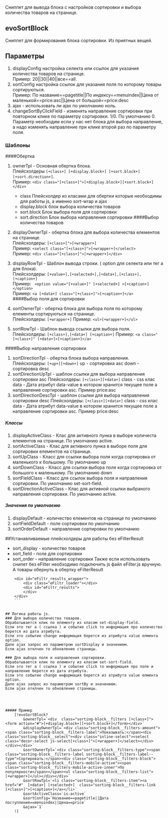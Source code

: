Сниппет для вывода блока с настройков сортировки и выбора количества товаров на странице.

## evoSortBlock
Сниппет для формирования блока сортировки. Из приятных вещей.
    


## Параметры
1. displayConfig  настройка селекта или ссылок для указания количества товаров на странице.  
Пример: 20||30||40||все==all.  
2. sortConfig  настройка  ссылок для указания поля по которому товары сортируються.   
Пример: По название==pagetitle||По индексу==menuindex||Цена от маленькой==price:asc||Цена от большой==price:desc
3. ajax - использовать ли ajax по умолчанию ноль.
4. changeSortByClickField - изменять направление сортировки при повторном клике по параметру сортировки. 1/0. По умолчанию 0.   
Параметр необходим если у нас нет блока для выбора направление, а надо изменять направление при клике второй раз по параметру поля.

### Шаблоны
####Обертка
1. ownerTpl - Основная обертка блока.  
    Плейсхолдеры ```[+class+] [+display.block+] [+sort.block+] [+sort.direction+]```.  
    Пример: ```<div class="[+class+]">[+display.block+][+sort.block+]</div>```
    
    * class Плейсхолдер из класами для обертки которые необходимы для работы js, а именно sort-wrap и ajax
    * display.block блок выбора количества товаров
    * sort.block Блок выбора поля для сортировки
    * sort.direction Блок выбора направления сортировки
####Выбор количества товаров
1. displayOwnerTpl - обертка блока для выбора количества елементов на странице.  
    Плейсхолдеры: ```[+class+]">[+wrapper+]```  
    Пример: ```<select class="[+class+]">[+wrapper+]</select>```  
    Пример: ```<div class="[+class+]">[+wrapper+]</div>```
    
2. displayRowTpl - Шаблон вывода строки. ( option для селекта или тег a для блока).  
    Плейсхолдеры: ```[+value+],[+selected+],[+data+],[+class+],[+caption+] ```  
    Пример: ``` <option value="[+value+]" [+selected+] >[+caption+]</option>```  
    Пример: ``` <a [+data+] class="[+class+]">[+caption+]</a> ```  
####Выбор поля для сортировки   
1. sortOwnerTpl  - обертка блока для выбора поля по которому елементы сортируються на странице.  
    Плейсхолдеры: ```[+wrapper+]``` 
    Пример: ```<ul>[+wrapper+]</ul>``` 
    
2. sortRowTpl - Шаблон вывода ссылки для выбора поля.
        Плейсхолдеры: ```[+class+],[+data+] [+caption+]``` 
        Пример: ```<a class="[+class+]" [+data+]>[+caption+]</a>``` 
        
####Выбор направления сортировки
1. sortDirectionTpl - обертка блока выбора направления.
    Плейсхолдеры: ```[+up+][+down+]```
    up - сортировка asc
    down - сортировка desc
2. sortDirectionUpTpl - шаблон ссылки для выбора направления сортировки asc
    Плейсхолдеры: ```[+class+][+data+]```
    class - css клас
    data - Дата атрибут data-value в котором хранится текущее поле а направление сортировки asc. Пример price:asc
3. sortDirectionDescTpl - шаблон ссылки для выбора направления сортировки desc
    Плейсхолдеры: ```[+class+][+data+]```
    class - css клас
    data - Дата атрибут data-value в котором хранится текущее поле а направление сортировки asc. Пример price:desc
    
    
##### Классы       
1. displayActiveClass - Клас для активного пунка в выборе количеста елементов на странице. По умолчанию active.
2. sortActiveClass - Клас для активного пунка в выборе поля для сортировки елементов на странице.
3. sortUpClass - Класс для ссылки выбора поля когда сортировка от маленького к большому. По умолчанию up
4. sortDownClass - Класс для ссылки выбора поля  когда сортировка от большого к маленькому. По умолчанию down
5. sortFieldClass - Класс для ссылок выбора поля и направления сортировки. По умолчанию set-sort-field.
6. sortDirectionActiveClass - Клас для активной ссылки выбраного направления сортировки. По умолчанию active.


##### Значения по умолчаеию
1. displayDefault - количество елементов на странице по умолчанию
2. sortFieldDefault - поле сортировки по умолчанию
3. sortOrderDefault - направление сортировки по умолчанию


##Устанавливаемые плейсхолдеры для работы без eFilterResult
 * sort_display - количество товаров
 * sort_field - поле для сортировки
 * sort_order - направление сортировки
Также если использовать снипет без eFilter необходимо подключить js файл eFilter.js вручную.
А товары обернуть в обертку eFilterResult
```
    <div id="eFiltr_results_wrapper">
        <div class="eFiltr_loader"></div>
        <div id="eFiltr_results">
        </div>
    </div>
    ```


## Логика работы js.
### Для выбора количества товаров.
Обрабатывается клик по елементу из класом set-display-field.
Если это тег a ( ссылка ) и событие click то информация про количество берется из дата атрибута.
Если это событие change информация берется из атрибута value елмента option.
Дале ajax запрос из параметром sortDisplay и значением.
Если ajax отклчен то обновление страницы.

### Для выбора поля и направления сортировки.
Обрабатывается клик по елементу из класом set-sort-field.
Если это тег a ( ссылка ) и событие click то информация про поле и направление берется из дата атрибута.
Если это событие change информация берется из атрибута value елмента option.
Дале ajax запрос из параметром sortBy и значением.
Если ajax отклчен то обновление страницы.




##### Пример
    [!evoSortBlock?
        &ownerTpl=`<div  class="sorting-block__filters [+class+]"><form action="#">[+display.block+][+sort.block+]</form></div>`
        &displayOwnerTpl=`<div class="sorting-block__filters-amount"><span class="sorting-block__filters-label">Показывать:</span><div class="sorting-block__select"><div class="inline-select"><select class="decor-select js-select[+class+]">[+wrapper+]</select></div></div></div>`
        &sortOwnerTpl=`<div class="sorting-block__filters-type"><span class="sorting-block__filters-label sorting-block__filters-label--type">Сортировать:</span><div class="sorting-block__filters-block"><span class="sorting-block__filters-mobile-active"><span class="sorting-block__filters-mobile-active-inner">По популярности</span></span><ul class="sorting-block__filters-list">[+wrapper+]</ul></div></div>`
        &sortRowTpl=`<li class="sorting-block__filters-item"><a href="#"  [+data+] [+selected+]  class="sorting-block__filters-link [+class+]">[+caption+]</a></li>`
        &sortActiveClass=`is-active`
        &sortConfig=`Название==pagetitle||Дата поступления==menuindex||Цена==price`
        &ajax=`1`
    !]
    
    
